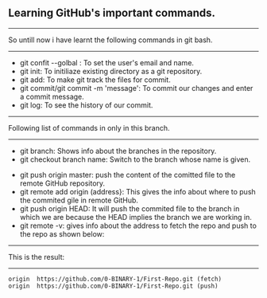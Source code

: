 ## Learning GitHub's important commands.
---
So untill now i have learnt the following commands in git bash.

---
* git confit --golbal : To set the user's email and name.
* git init: To initiliaze existing directory as a git repository.
* git add: To make git track the files for commit.
* git commit/git commit -m 'message': To commit our changes and enter a commit message.
* git log: To see the history of our commit.
---
Following list of commands in only in this branch.

---

* git branch: Shows info about the branches in the repository.
* git checkout branch name: Switch to the branch whose name is given.
- git push origin master: push the content of the comitted file to the remote GitHub repository.
- git remote add origin (address}: This gives the info about where to push the commited gile in remote GitHub.
- git push origin HEAD: It will push the commited file to the branch in which we are because the HEAD implies the branch we are working in.
- git remote -v: gives info about the address to fetch the repo and push to the repo as shown below:
---
This is the result:

---
```
origin  https://github.com/0-BINARY-1/First-Repo.git (fetch)
origin  https://github.com/0-BINARY-1/First-Repo.git (push)

```